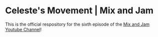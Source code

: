# Celeste's Movement | Mix and Jam

This is the official respository for the sixth episode of the [Mix and Jam Youtube Channel](https://www.youtube.com/c/MixAndJam)!
